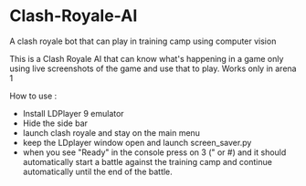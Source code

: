 # Clash-Royale-AI
A clash royale bot that can play in training camp using computer vision

This is a Clash Royale AI that can know what's happening in a game only using live screenshots of the game and use that to play.
Works only in arena 1

How to use :
- Install LDPlayer 9 emulator
- Hide the side bar
- launch clash royale and stay on the main menu
- keep the LDplayer window open and launch screen_saver.py
- when you see "Ready" in the console press on 3 (" or #) and it should automatically start a battle against the training camp and continue automatically until the end of the battle.
